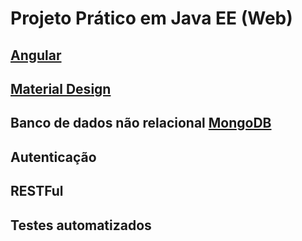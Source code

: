 # Projeto Prático em Java EE (Web)

## [Angular](https://angular.io/docs)
## [Material Design](https://materializecss.com/getting-started.html)
## Banco de dados não relacional [MongoDB](https://www.mongodb.com/)
## Autenticação
## RESTFul
## Testes automatizados
